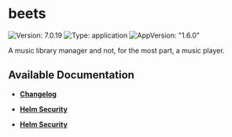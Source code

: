 # beets

![Version: 7.0.19](https://img.shields.io/badge/Version-7.0.19-informational?style=flat-square) ![Type: application](https://img.shields.io/badge/Type-application-informational?style=flat-square) ![AppVersion: "1.6.0"](https://img.shields.io/badge/AppVersion-"1.6.0"-informational?style=flat-square)

A music library manager and not, for the most part, a music player.

## Available Documentation

- [**Changelog**](CHANGELOG)

- [**Helm Security**](container-security)

- [**Helm Security**](helm-security)

